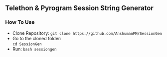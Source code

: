 ## Telethon & Pyrogram Session String Generator

### How To Use
- Clone Repository:
`git clone https://github.com/AnshumanPM/SessionGen`
- Go to the cloned folder:    
`cd SessionGen`
- Run:
`bash sessiongen`
